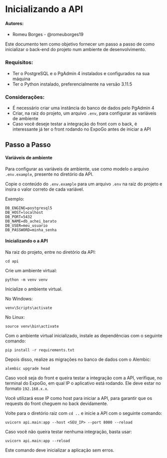 # Inicializando a API
#### Autores:
- Romeu Borges - @romeuborges19

Este documento tem como objetivo fornecer um passo a passo de como inicializar o back-end do projeto num ambiente de desenvolvimento.

### Requisitos:
- Ter o PostgreSQL e o PgAdmin 4 instalados e configurados na sua máquina
- Ter o Python instalado, preferencialmente na versão 3.11.5

### Considerações:
- É necessário criar uma instância do banco de dados pelo PgAdmin 4
- Criar, na raiz do projeto, um arquivo `.env`, para configurar as variáveis de ambiente
- Caso você deseje testar a integração do front com o back, é interessante já ter o front rodando no ExpoGo antes de iniciar a API

## Passo a Passo

#### Variáveis de ambiente

Para configurar as variáveis de ambiente, use como modelo o arquivo `.env.example`, presente no diretório da API.

Copie o conteúdo do `.env.example` para um arquivo `.env` na raiz do projeto e insira o valor correto de cada variável.

Exemplo:

```
DB_ENGINE=postgresql5
DB_HOST=localhost
DB_PORT=5432
DB_NAME=db_achei_barato
DB_USER=meu_usuario
DB_PASSWORD=minha_senha
```

#### Inicializando o a API

Na raiz do projeto, entre no diretório da API: 

``` 
cd api
```

Crie um ambiente virtual:

```
python -m venv venv
```

Inicialize o ambiente virtual.

No Windows:
```
venv\Scripts\activate
```

No Linux:
```
source venv\bin\activate
```

Com o ambiente virtual inicializado, instale as dependências com o seguinte comando:

```
pip install -r requirements.txt
```

Depois disso, realize as migrações no banco de dados com o Alembic:

```
alembic upgrade head
```

Caso você seja do front e queira testar a integração com a API, verifique, no terminal do ExpoGo, em qual IP o aplicativo está rodando. Ele deve estar no formato `192.168.x.x`.

Você utilizará esse IP como host para iniciar a API, para garantir que os requests do front cheguem no back devidamente.

Volte para o diretório raiz com `cd ..` e inicie a API com o seguinte comando:

```
uvicorn api.main:app --host <SEU_IP> --port 8000 --reload
```

Caso você não queira testar nenhuma integração, basta usar:
```
uvicorn api.main:app --reload
```

Este comando deve inicializar a aplicação sem erros.